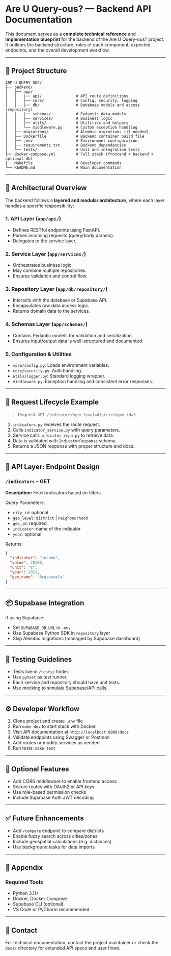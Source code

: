 # Are U Query-ous? — Backend API Documentation

This document serves as a **complete technical reference** and **implementation blueprint** for the backend of the Are U Query-ous? project. It outlines the backend structure, roles of each component, expected endpoints, and the overall development workflow.

---

## 📁 Project Structure

```
ARE-U-QUERY-OUS/
├── backend/
│   ├── app/
│   │   ├── api/               # API route definitions
│   │   ├── core/              # Config, security, logging
│   │   ├── db/                # Database models and access (repository)
│   │   ├── schemas/           # Pydantic data models
│   │   ├── services/          # Business logic
│   │   ├── utils/             # Utilities and helpers
│   │   └── middleware.py      # Custom exception handling
│   ├── migrations/            # Alembic migrations (if needed)
│   ├── Dockerfile             # Backend container build file
│   ├── .env                   # Environment configuration
│   ├── requirements.txt       # Backend dependencies
│   └── tests/                 # Unit and integration tests
├── docker-compose.yml         # Full stack (frontend + backend + optional db)
├── Makefile                   # Developer commands
└── README.md                  # Main documentation
```

---

## 🧠 Architectural Overview

The backend follows a **layered and modular architecture**, where each layer handles a specific responsibility:

### 1. API Layer (`app/api/`)

- Defines RESTful endpoints using FastAPI.
- Parses incoming requests (query/body params).
- Delegates to the service layer.

### 2. Service Layer (`app/services/`)

- Orchestrates business logic.
- May combine multiple repositories.
- Ensures validation and control flow.

### 3. Repository Layer (`app/db/repository/`)

- Interacts with the database or Supabase API.
- Encapsulates raw data access logic.
- Returns domain data to the services.

### 4. Schemas Layer (`app/schemas/`)

- Contains Pydantic models for validation and serialization.
- Ensures input/output data is well-structured and documented.

### 5. Configuration & Utilities

- `core/config.py`: Loads environment variables.
- `core/security.py`: Auth handling.
- `utils/logger.py`: Standard logging wrapper.
- `middleware.py`: Exception handling and consistent error responses.

---

## 🔁 Request Lifecycle Example

> Request: `GET /indicators?geo_level=district&geo_id=3`

1. `indicators.py` receives the route request.
2. Calls `indicator_service.py` with query parameters.
3. Service calls `indicator_repo.py` to retrieve data.
4. Data is validated with `IndicatorResponse` schema.
5. Returns a JSON response with proper structure and docs.

---

## 🧩 API Layer: Endpoint Design

### `/indicators` – GET

**Description:** Fetch indicators based on filters.

Query Parameters:

- `city_id`: optional
- `geo_level`: `district` | `neighbourhood`
- `geo_id`: required
- `indicator`: name of the indicator
- `year`: optional

Returns:

```json
{
  "indicator": "income",
  "value": 28100,
  "unit": "€",
  "year": 2023,
  "geo_name": "Arganzuela"
}
```

---

## 📦 Supabase Integration

If using Supabase:

- Set `SUPABASE_DB_URL` in `.env`
- Use Supabase Python SDK in `repository` layer
- Skip Alembic migrations (managed by Supabase dashboard)

---

## 🧪 Testing Guidelines

- Tests live in `/tests/` folder.
- Use `pytest` as test runner.
- Each service and repository should have unit tests.
- Use mocking to simulate Supabase/API calls.

---

## ⚙️ Developer Workflow

1. Clone project and create `.env` file
2. Run `make dev` to start stack with Docker
3. Visit API documentation at `http://localhost:8000/docs`
4. Validate endpoints using Swagger or Postman
5. Add routes or modify services as needed
6. Run tests: `make test`

---

## 🔐 Optional Features

- Add CORS middleware to enable frontend access
- Secure routes with OAuth2 or API keys
- Use role-based permission checks
- Include Supabase Auth JWT decoding

---

## ✅ Future Enhancements

- Add `/compare` endpoint to compare districts
- Enable fuzzy search across cities/zones
- Include geospatial calculations (e.g. distances)
- Use background tasks for data imports

---

## 🧾 Appendix

### Required Tools

- Python 3.11+
- Docker, Docker Compose
- Supabase CLI (optional)
- VS Code or PyCharm recommended

---

## 💬 Contact

For technical documentation, contact the project maintainer or check the `docs/` directory for extended API specs and user flows.
